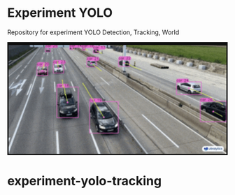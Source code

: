 # Experiment YOLO

Repository for experiment YOLO Detection, Tracking, World

![Theme](./assets/banner.png)
# experiment-yolo-tracking
